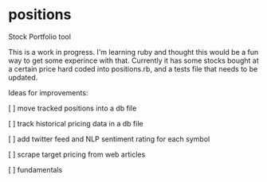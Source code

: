 positions
=========

Stock Portfolio tool


This is a work in progress.  I'm learning ruby and thought this would be a fun way to get some experince with that.
Currently it has some stocks bought at a certain price hard coded into positions.rb, and a tests file
that needs to be updated. 


Ideas for improvements: 

[ ] move tracked positions into a db file

[ ] track historical pricing data in a db file

[ ] add twitter feed and NLP sentiment rating for each symbol

[ ] scrape target pricing from web articles

[ ] fundamentals


